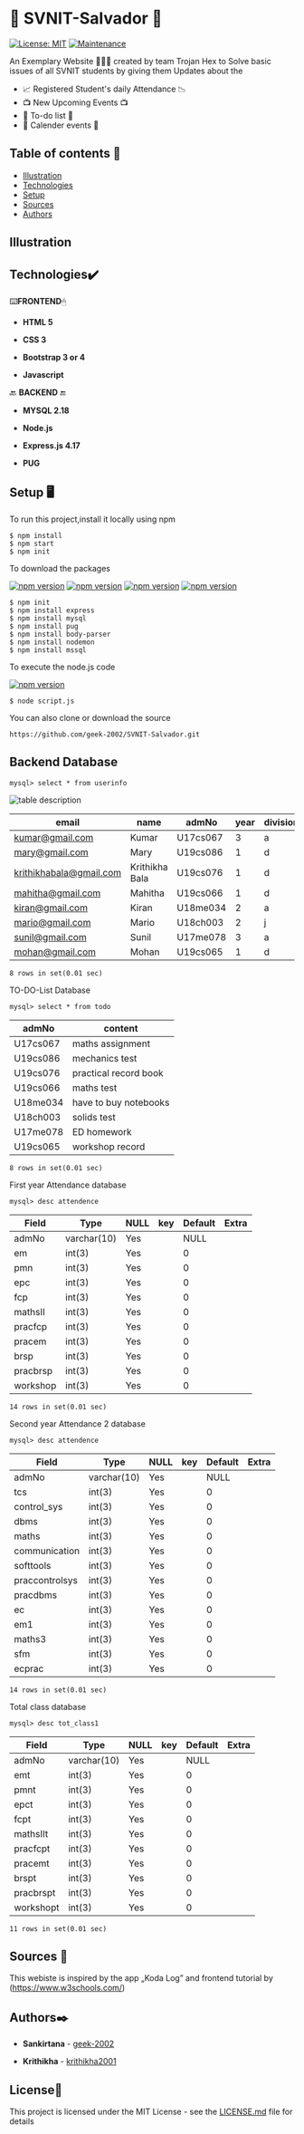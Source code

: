 #  🏫 SVNIT-Salvador 🏫 

[![License: MIT](https://img.shields.io/badge/License-MIT-yellow.svg)](https://opensource.org/licenses/MIT)
[![Maintenance](https://img.shields.io/badge/Maintained%3F-yes-green.svg)](https://GitHub.com/Naereen/StrapDown.js/graphs/commit-activity)

An Exemplary Website  👩🏻‍💻  created by team Trojan Hex to Solve basic issues of all SVNIT students by giving them Updates about the 

*  📈 Registered Student's daily Attendance 📉  
* 📺  New Upcoming Events  📺 
*  📃 To-do list 📃 
* 📅 Calender events 📅

## Table of contents 📝 
* [Illustration](#illustration)
* [Technologies](#technologies)
* [Setup](#setup)
* [Sources](#sources)
* [Authors](#authors)

## Illustration


## Technologies✔️
⌨️**FRONTEND**🖱
* **HTML 5**

* **CSS 3**

* **Bootstrap 3 or 4**

* **Javascript**

 🔙 **BACKEND** 🔚 

* **MYSQL 2.18**

* **Node.js**

* **Express.js 4.17**

* **PUG**


## Setup 🖥 

To run this project,install it locally using npm

```
$ npm install
$ npm start
$ npm init
```

To download the packages

[![npm version](https://badge.fury.io/js/express.svg)](https://badge.fury.io/js/express)
[![npm version](https://badge.fury.io/js/mysql.svg)](https://badge.fury.io/js/mysql)
[![npm version](https://badge.fury.io/js/body-parser.svg)](https://badge.fury.io/js/body-parser)
[![npm version](https://badge.fury.io/js/pug.svg)](https://badge.fury.io/js/pug)

```
$ npm init
$ npm install express
$ npm install mysql
$ npm install pug
$ npm install body-parser
$ npm install nodemon
$ npm install mssql
```

To execute the node.js code

[![npm version](https://badge.fury.io/js/nodemon.svg)](https://badge.fury.io/js/nodemon)

```
$ node script.js
```
You can also clone or download the source

```
https://github.com/geek-2002/SVNIT-Salvador.git

```

## Backend Database
```
mysql> select * from userinfo
```

![table description](https://github.com/geek-2002/SVNIT-Salvador/tree/master/images/Capture.jpg)

| email                  | name           | admNo    | year  | division | password  |
| -----------------------| ---------------|----------|-------|----------|-----------|
| kumar@gmail.com        | Kumar          |U17cs067  | 3     | a        | hgvu      |
| mary@gmail.com         | Mary           |U19cs086  | 1     | d        | jhj       |
| krithikhabala@gmail.com| Krithikha Bala |U19cs076  | 1     | d        | krithi24  |
| mahitha@gmail.com      | Mahitha        |U19cs066  | 1     | d        | kkugy     |
| kiran@gmail.com        | Kiran          |U18me034  | 2     | a        | jugi7     |
| mario@gmail.com        | Mario          |U18ch003  | 2     | j        | nhukp     |
| sunil@gmail.com        | Sunil          |U17me078  | 3     | a        | kblll     |
| mohan@gmail.com        | Mohan          |U19cs065  | 1     | d        | jugi      |

```
8 rows in set(0.01 sec)
```
TO-DO-List Database
```
mysql> select * from todo
```

| admNo   | content               |
| --------| ----------------------|
|U17cs067 | maths assignment      |
|U19cs086 | mechanics test        |
|U19cs076 | practical record book |
|U19cs066 | maths test            |
|U18me034 | have to buy notebooks |
|U18ch003 | solids test           |
|U17me078 | ED homework           |
|U19cs065 | workshop record       |

```
8 rows in set(0.01 sec)
```

First year Attendance database 
```
mysql> desc attendence
```
|  Field          | Type        | NULL  | key  | Default | Extra  |
| ----------------|-------------|-------|------|---------|--------|
|  admNo          | varchar(10) | Yes   |      | NULL    |        |
|  em             | int(3)      | Yes   |      | 0       |        |
|  pmn            | int(3)      | Yes   |      | 0       |        |
|  epc            | int(3)      | Yes   |      | 0       |        |
|  fcp            | int(3)      | Yes   |      | 0       |        |
|  mathsII        | int(3)      | Yes   |      | 0       |        |
|  pracfcp        | int(3)      | Yes   |      | 0       |        |
|  pracem         | int(3)      | Yes   |      | 0       |        |
|  brsp           | int(3)      | Yes   |      | 0       |        |
|  pracbrsp       | int(3)      | Yes   |      | 0       |        |
|  workshop       | int(3)      | Yes   |      | 0       |        |


```
14 rows in set(0.01 sec)
```
Second year Attendance 2 database 
```
mysql> desc attendence
```
|  Field          | Type        | NULL  | key  | Default | Extra  |
| ----------------|-------------|-------|------|---------|--------|
|  admNo          | varchar(10) | Yes   |      | NULL    |        |
|  tcs            | int(3)      | Yes   |      | 0       |        |
|  control_sys    | int(3)      | Yes   |      | 0       |        |
|  dbms           | int(3)      | Yes   |      | 0       |        |
|  maths          | int(3)      | Yes   |      | 0       |        |
|  communication  | int(3)      | Yes   |      | 0       |        |
|  softtools      | int(3)      | Yes   |      | 0       |        |
|  praccontrolsys | int(3)      | Yes   |      | 0       |        |
|  pracdbms       | int(3)      | Yes   |      | 0       |        |
|  ec             | int(3)      | Yes   |      | 0       |        |
|  em1            | int(3)      | Yes   |      | 0       |        |
|  maths3         | int(3)      | Yes   |      | 0       |        |
|  sfm            | int(3)      | Yes   |      | 0       |        |
|  ecprac         | int(3)      | Yes   |      | 0       |        |

```
14 rows in set(0.01 sec)
```

Total class database
```
mysql> desc tot_class1
```
|  Field           | Type        | NULL  | key  | Default | Extra  |
| -----------------|-------------|-------|------|---------|--------|
|  admNo           | varchar(10) | Yes   |      | NULL    |        |
|  emt             | int(3)      | Yes   |      | 0       |        |
|  pmnt            | int(3)      | Yes   |      | 0       |        |
|  epct            | int(3)      | Yes   |      | 0       |        |
|  fcpt            | int(3)      | Yes   |      | 0       |        |
|  mathsIIt        | int(3)      | Yes   |      | 0       |        |
|  pracfcpt        | int(3)      | Yes   |      | 0       |        |
|  pracemt         | int(3)      | Yes   |      | 0       |        |
|  brspt           | int(3)      | Yes   |      | 0       |        |
|  pracbrspt       | int(3)      | Yes   |      | 0       |        |
|  workshopt       | int(3)      | Yes   |      | 0       |        |

```
11 rows in set(0.01 sec)
```

## Sources 📖 
This webiste is inspired by the app  „Koda Log”
and frontend tutorial by (https://www.w3schools.com/)

## Authors✒️ 

* **Sankirtana**  - [geek-2002](https://github.com/geek-2002)

* **Krithikha**   - [krithikha2001](https://github.com/krithikha2001)


## License📄

This project is licensed under the MIT License - see the [LICENSE.md](LICENSE.md) file for details

